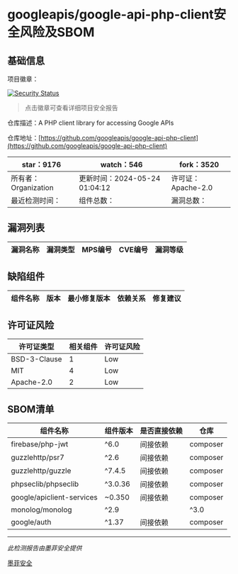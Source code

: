 # googleapis/google-api-php-client安全风险及SBOM

## 基础信息

项目徽章：

[![Security Status](https://www.murphysec.com/platform3/v31/badge/1796979310879805440.svg)](https://www.murphysec.com/console/report/1696952781046112256/1796979310879805440)

> 点击徽章可查看详细项目安全报告

仓库描述：A PHP client library for accessing Google APIs

仓库地址：[https://github.com/googleapis/google-api-php-client](https://github.com/googleapis/google-api-php-client)

| star：9176 | watch：546 | fork：3520 |
| ----------- | -------------- | ------------ |
| 所有者：Organization | 更新时间：2024-05-24 01:04:12 | 许可证：Apache-2.0 |
| 最近检测时间： | 组件总数： | 漏洞总数： |




## 漏洞列表

| 漏洞名称 | 漏洞类型 | MPS编号 | CVE编号 | 漏洞等级 |
| ------- | ------ | ------- | ------ | ----- |





## 缺陷组件

| 组件名称 | 版本 | 最小修复版本 | 依赖关系 | 修复建议 |
| -------- | ---- | ------------ | -------- | -------- |





## 许可证风险

| 许可证类型 | 相关组件 | 许可证风险 |
| ---------- | -------- | ---------- |
|BSD-3-Clause|1|Low|
|MIT|4|Low|
|Apache-2.0|2|Low|




## SBOM清单

| 组件名称 | 组件版本 | 是否直接依赖 | 仓库 |
| -------- | -------- | ------------ | ---- |
|firebase/php-jwt|^6.0|间接依赖|composer|
|guzzlehttp/psr7|^2.6|间接依赖|composer|
|guzzlehttp/guzzle|^7.4.5|间接依赖|composer|
|phpseclib/phpseclib|^3.0.36|间接依赖|composer|
|google/apiclient-services|~0.350|间接依赖|composer|
|monolog/monolog|^2.9||^3.0|间接依赖|composer|
|google/auth|^1.37|间接依赖|composer|


------

*此检测报告由墨菲安全提供*

[墨菲安全](www.murphysec.com)